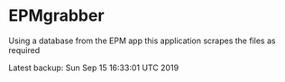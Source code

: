 # EPMgrabber
Using a database from the EPM app this application scrapes the files as required


Latest backup: Sun Sep 15 16:33:01 UTC 2019
